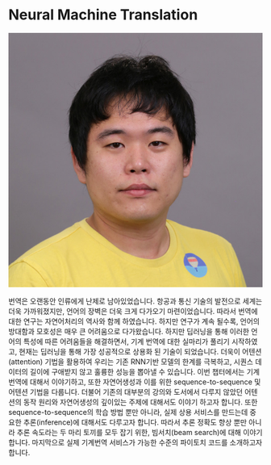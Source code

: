 # Neural Machine Translation

![[Kyunghyun Cho: Assistant Professor at NYU](http://www.kyunghyuncho.me/)](../assets/10-00-01.jpg)

번역은 오랜동안 인류에게 난제로 남아있었습니다. 항공과 통신 기술의 발전으로 세계는 더욱 가까워졌지만, 언어의 장벽은 더욱 크게 다가오기 마련이었습니다. 따라서 번역에 대한 연구는 자연어처리의 역사와 함께 하였습니다. 하지만 연구가 계속 될수록, 언어의 방대함과 모호성은 매우 큰 어려움으로 다가왔습니다. 하지만 딥러닝을 통해 이러한 언어의 특성에 따른 어려움들을 해결하면서, 기계 번역에 대한 실마리가 풀리기 시작하였고, 현재는 딥러닝을 통해 가장 성공적으로 상용화 된 기술이 되었습니다. 더욱이 어텐션(attention) 기법을 활용하여 우리는 기존 RNN기반 모델의 한계를 극복하고, 시퀀스 데이터의 길이에 구애받지 않고 훌륭한 성능을 뽑아낼 수 있습니다. 이번 챕터에서는 기계번역에 대해서 이야기하고, 또한 자연어생성과 이를 위한 sequence-to-sequence 및 어텐션 기법을 다룹니다. 더불어 기존의 대부분의 강의와 도서에서 다루지 않았던 어텐션의 동작 원리와 자연어생성의 깊이있는 주제에 대해서도 이야기 하고자 합니다. 또한 sequence-to-sequence의 학습 방법 뿐만 아니라, 실제 상용 서비스를 만드는데 중요한 추론(inference)에 대해서도 다루고자 합니다. 따라서 추론 정확도 향상 뿐만 아니라 추론 속도라는 두 마리 토끼를 모두 잡기 위한, 빔서치(beam search)에 대해 이야기합니다. 마지막으로 실제 기계번역 서비스가 가능한 수준의 파이토치 코드를 소개하고자 합니다.
